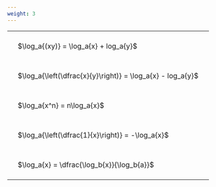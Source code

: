 ```yaml
---
weight: 3
---
```


<style type="text/css">
#T_f2626 th.col_heading {
  text-align: left;
  font-size: 1em;
}
#T_f2626 td {
  text-align: left;
  font-size: 1em;
  padding: 1.5em;
}
</style>
<table id="T_f2626">
  <thead>
  </thead>
  <tbody>
    <tr>
      <td id="T_f2626_row0_col0" class="data row0 col0" >$\log_a{(xy)} = \log_a{x} + log_a{y}$</td>
    </tr>
    <tr>
      <td id="T_f2626_row1_col0" class="data row1 col0" >$\log_a{\left(\dfrac{x}{y}\right)} = \log_a{x} - log_a{y}$</td>
    </tr>
    <tr>
      <td id="T_f2626_row2_col0" class="data row2 col0" >$\log_a{x^n} = n\log_a{x}$</td>
    </tr>
    <tr>
      <td id="T_f2626_row3_col0" class="data row3 col0" >$\log_a{\left(\dfrac{1}{x}\right)} = -\log_a{x}$</td>
    </tr>
    <tr>
      <td id="T_f2626_row4_col0" class="data row4 col0" >$\log_a{x} = \dfrac{\log_b{x}}{\log_b{a}}$</td>
    </tr>
  </tbody>
</table>
